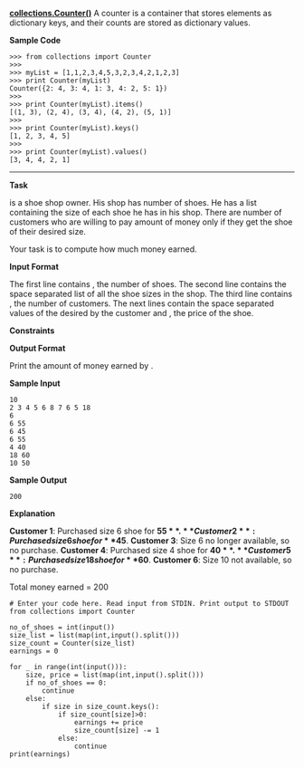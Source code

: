 **[collections.Counter()](https://docs.python.org/2/library/collections.html#collections.Counter)**
A counter is a container that stores elements as dictionary keys, and their counts are stored as dictionary values.

**Sample Code**

```
>>> from collections import Counter
>>>
>>> myList = [1,1,2,3,4,5,3,2,3,4,2,1,2,3]
>>> print Counter(myList)
Counter({2: 4, 3: 4, 1: 3, 4: 2, 5: 1})
>>>
>>> print Counter(myList).items()
[(1, 3), (2, 4), (3, 4), (4, 2), (5, 1)]
>>>
>>> print Counter(myList).keys()
[1, 2, 3, 4, 5]
>>>
>>> print Counter(myList).values()
[3, 4, 4, 2, 1]

```

---

**Task**

is a shoe shop owner. His shop has number of shoes.
He has a list containing the size of each shoe he has in his shop.
There are number of customers who are willing to pay amount of money only if they get the shoe of their desired size.

Your task is to compute how much money earned.

**Input Format**

The first line contains , the number of shoes.
The second line contains the space separated list of all the shoe sizes in the shop.
The third line contains , the number of customers.
The next lines contain the space separated values of the desired by the customer and , the price of the shoe.

**Constraints**

**Output Format**

Print the amount of money earned by .

**Sample Input**

```
10
2 3 4 5 6 8 7 6 5 18
6
6 55
6 45
6 55
4 40
18 60
10 50

```

**Sample Output**

```
200

```

**Explanation**

**Customer 1**: Purchased size 6 shoe for **$55**.
**Customer 2**: Purchased size 6 shoe for **$45**.
**Customer 3**: Size 6 no longer available, so no purchase.
**Customer 4**: Purchased size 4 shoe for **$40**.
**Customer 5**: Purchased size 18 shoe for **$60**.
**Customer 6**: Size 10 not available, so no purchase.

Total money earned = 200

```
# Enter your code here. Read input from STDIN. Print output to STDOUT
from collections import Counter

no_of_shoes = int(input())
size_list = list(map(int,input().split()))
size_count = Counter(size_list)
earnings = 0

for _ in range(int(input())):
    size, price = list(map(int,input().split()))
    if no_of_shoes == 0:
        continue
    else:
        if size in size_count.keys():
            if size_count[size]>0:
                earnings += price
                size_count[size] -= 1
            else:
                continue
print(earnings)
```
